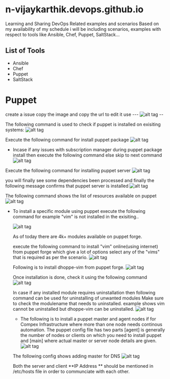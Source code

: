 # n-vijaykarthik.devops.github.io
Learning and Sharing DevOps Related examples and scenarios
Based on my availability of my schedule i will be including scenarios, examples with respect to tools like Ansible, Chef, Puppet, SaltStack...

## List of Tools
- Ansible
- Chef
- Puppet
- SaltStack

# Puppet
create a issue copy the image and copy the url to edit it
use --- ![alt tag](url/img.PNG) -- 

The following command is used to check if puppet is installed on exisiting systems:
![alt tag](https://cloud.githubusercontent.com/assets/17361962/26610493/d27de76a-4575-11e7-8fde-701bf3db82fb.PNG)

Execute the following command for install puppet package
![alt tag](https://cloud.githubusercontent.com/assets/17361962/26611122/0043f46a-457a-11e7-88e7-5d30bca3753b.PNG)

- Incase if any issues with subscription manager during puppet package install then execute the following command else skip to next command
  ![alt tag](https://cloud.githubusercontent.com/assets/17361962/26611258/0f17f2e2-457b-11e7-89bf-5db7cccd43b8.PNG)

Execute the following command for installing puppet server
![alt tag](https://cloud.githubusercontent.com/assets/17361962/26611176/6ca33a30-457a-11e7-8810-35932860b8ed.PNG)

you will finally see some dependencies been processed and finally the following message confirms that puppet server is installed
![alt tag](https://cloud.githubusercontent.com/assets/17361962/26611200/a7bdbd7a-457a-11e7-8500-dba4de551f82.PNG)

The following command shows the list of resources available on puppet
![alt tag](https://cloud.githubusercontent.com/assets/17361962/26611311/7e286cf2-457b-11e7-94ad-796f5006f7fc.PNG)

- To install a specific module using puppet execute the following command
  for example "vim" is not installed in the exisiting..
  
  ![alt tag](https://cloud.githubusercontent.com/assets/17361962/26611355/d0ed6884-457b-11e7-810a-6b7ad64fe4a1.PNG)
  
   As of today there are 4k+ modules available on puppet forge.
   
   execute the following command to install "vim" online(using internet) from puppet forge which give a lot of options
   select any of the "vims" that is required as per the scenario.
   ![alt tag](https://cloud.githubusercontent.com/assets/17361962/26611383/f5308e60-457b-11e7-8f07-273ee76dc7d1.PNG)
   
   Following is to install dhoppe-vim from puppet forge.
   ![alt tag](https://cloud.githubusercontent.com/assets/17361962/26611457/6cec90c0-457c-11e7-9edd-bc11b1e39277.PNG)
   
   Once installation is done, check it using the following command
   ![alt tag](https://cloud.githubusercontent.com/assets/17361962/26611502/b8c0d164-457c-11e7-9ec4-92b32dd6f8a7.PNG)
   
   In case if any installed module requires uninstallation then following command can be used for uninstalling of unwanted modules
   Make sure to check the modulename that needs to uninstalled. example shows vim cannot be uninstalled but dhoppe-vim can be uninstalled.
   ![alt tag](https://cloud.githubusercontent.com/assets/17361962/26611518/d965c6ae-457c-11e7-9bb9-0c9c1915463f.PNG)
   
  -  The following is to install a puppet master and agent nodes if for Compex Infrastructure where more than one node needs continous automation.
  The puppet config file has two parts [agent] is generally the number of nodes or clients on which you need to install puppet and 
  [main] where actual master or server node details are given.
  ![alt tag](https://cloud.githubusercontent.com/assets/17361962/26611710/f0c7b59a-457d-11e7-8879-bcbca401f364.PNG)
  
  The following config shows adding master for DNS
  ![alt tag](https://cloud.githubusercontent.com/assets/17361962/26611771/6964a5ee-457e-11e7-9c84-94ca8c7f88e4.PNG)
  
  Both the server and client **IP Address ** should be mentioned in /etc/hosts file in order to communciate with each other.
   
   




